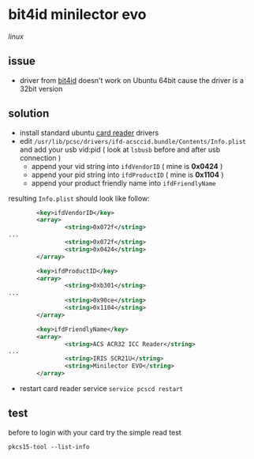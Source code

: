 # bit4id minilector evo

*linux*

## issue

- driver from [bit4id](https://www.bit4id.com/it/lettore-di-smart-card-minilector-evo/) doesn't work on Ubuntu 64bit cause the driver is a 32bit version

## solution

- install standard ubuntu [card reader](https://github.com/devel0/knowledge/blob/master/linux/card-reader.md) drivers
- edit `/usr/lib/pcsc/drivers/ifd-acsccid.bundle/Contents/Info.plist` and add your usb vid:pid ( look at `lsbusb` before and after usb connection )
  - append your vid string into `ifdVendorID` ( mine is **0x0424** )
  - append your pid string into `ifdProductID` ( mine is **0x1104** )
  - append your product friendly name into `ifdFriendlyName`
  
resulting `Info.plist` should look like follow:

```xml
        <key>ifdVendorID</key>
        <array>
                <string>0x072f</string>
...
                <string>0x072f</string>
                <string>0x0424</string>
        </array>

        <key>ifdProductID</key>
        <array>
                <string>0xb301</string>
...
                <string>0x90ce</string>
                <string>0x1104</string>
        </array>

        <key>ifdFriendlyName</key>
        <array>
                <string>ACS ACR32 ICC Reader</string>
...
                <string>IRIS SCR21U</string>
                <string>Minilector EVO</string>
        </array>
```

- restart card reader service `service pcscd restart`

## test

before to login with your card try the simple read test

```
pkcs15-tool --list-info
```
